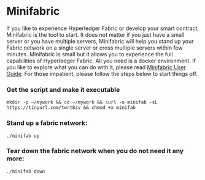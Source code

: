 # Minifabric
If you like to experience Hyperledger Fabric or develop your smart contract,
Minifabric is the tool to start. It does not matter if you just have
a small server or you have multiple servers, Minifabric will help you stand
up your Fabric network on a single server or cross multiple servers within
few minutes. Minifabric is small but it allows you to experience the full
capabilities of Hyperledger Fabric. All you need is a docker environment. If
you like to explore what you can do with it, please read [Minifabric User Guide](https://github.com/litong01/minifabric/blob/master/docs/README.md). For those impatient, please follow the steps
below to start things off.


### Get the script and make it executable
```
mkdir -p ~/mywork && cd ~/mywork && curl -o minifab -sL https://tinyurl.com/twrt8zv && chmod +x minifab
```

### Stand up a fabric network:
```
./minifab up
```

### Tear down the fabric network when you do not need it any more:
```
./minifab down
```

